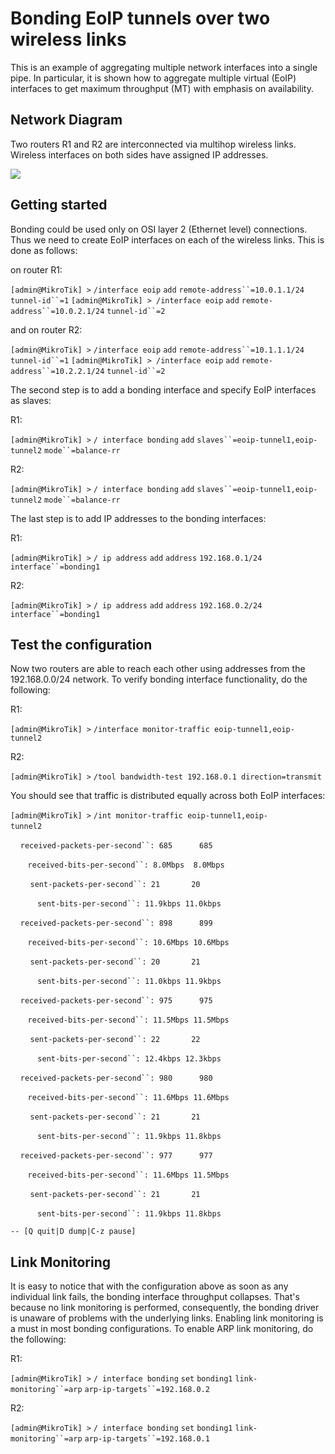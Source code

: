 # Bonding EoIP tunnels over two wireless links

This is an example of aggregating multiple network interfaces into a single pipe. In particular, it is shown how to aggregate multiple virtual (EoIP) interfaces to get maximum throughput (MT) with emphasis on availability.

## Network Diagram

Two routers R1 and R2 are interconnected via multihop wireless links. Wireless interfaces on both sides have assigned IP addresses.

![](https://help.mikrotik.com/docs/download/attachments/132349985/Bonding_ARP_Monitoring_Exam.jpg?version=1&modificationDate=1655272825695&api=v2)

## Getting started

Bonding could be used only on OSI layer 2 (Ethernet level) connections. Thus we need to create EoIP interfaces on each of the wireless links. This is done as follows:

on router R1:

`[admin@MikroTik] >` `/interface eoip` `add` `remote-address``=10.0.1.1/24` `tunnel-id``=1` `[admin@MikroTik] > /interface eoip` `add` `remote-address``=10.0.2.1/24` `tunnel-id``=2`

and on router R2:

`[admin@MikroTik] >` `/interface eoip` `add` `remote-address``=10.1.1.1/24` `tunnel-id``=1` `[admin@MikroTik] > /interface eoip` `add` `remote-address``=10.2.2.1/24` `tunnel-id``=2`

The second step is to add a bonding interface and specify EoIP interfaces as slaves:

R1:

`[admin@MikroTik] >` `/ interface bonding` `add` `slaves``=eoip-tunnel1,eoip-tunnel2` `mode``=balance-rr`

R2:

`[admin@MikroTik] >` `/ interface bonding` `add` `slaves``=eoip-tunnel1,eoip-tunnel2` `mode``=balance-rr`

The last step is to add IP addresses to the bonding interfaces:

R1:

`[admin@MikroTik] >` `/ ip address` `add` `address` `192.168.0.1/24` `interface``=bonding1`

R2:

`[admin@MikroTik] >` `/ ip address` `add` `address` `192.168.0.2/24` `interface``=bonding1`

## Test the configuration

Now two routers are able to reach each other using addresses from the 192.168.0.0/24 network. To verify bonding interface functionality, do the following:

R1:

`[admin@MikroTik] >` `/interface monitor-traffic eoip-tunnel1,eoip-tunnel2`

R2:

`[admin@MikroTik] >` `/tool bandwidth-test 192.168.0.1 direction=transmit`

You should see that traffic is distributed equally across both EoIP interfaces:

`[admin@MikroTik] >` `/int monitor-traffic eoip-tunnel1,eoip-tunnel2`             

    `received-packets-per-second``: 685      685`                                 

       `received-bits-per-second``: 8.0Mbps  8.0Mbps`                             

        `sent-packets-per-second``: 21       20`                                  

           `sent-bits-per-second``: 11.9kbps 11.0kbps`                            

    `received-packets-per-second``: 898      899`                                 

       `received-bits-per-second``: 10.6Mbps 10.6Mbps`                            

        `sent-packets-per-second``: 20       21`                                  

           `sent-bits-per-second``: 11.0kbps 11.9kbps`                            

    `received-packets-per-second``: 975      975`                                 

       `received-bits-per-second``: 11.5Mbps 11.5Mbps`                            

        `sent-packets-per-second``: 22       22`                                  

           `sent-bits-per-second``: 12.4kbps 12.3kbps`                            

    `received-packets-per-second``: 980      980`                                 

       `received-bits-per-second``: 11.6Mbps 11.6Mbps`                            

        `sent-packets-per-second``: 21       21`                                  

           `sent-bits-per-second``: 11.9kbps 11.8kbps`                            

    `received-packets-per-second``: 977      977`                                 

       `received-bits-per-second``: 11.6Mbps 11.5Mbps`                            

        `sent-packets-per-second``: 21       21`                                  

           `sent-bits-per-second``: 11.9kbps 11.8kbps`                            

`-- [Q quit|D dump|C-z pause]`

## Link Monitoring

It is easy to notice that with the configuration above as soon as any individual link fails, the bonding interface throughput collapses. That's because no link monitoring is performed, consequently, the bonding driver is unaware of problems with the underlying links. Enabling link monitoring is a must in most bonding configurations. To enable ARP link monitoring, do the following:

R1:

`[admin@MikroTik] >` `/ interface bonding` `set` `bonding1` `link-monitoring``=arp` `arp-ip-targets``=192.168.0.2`

R2:

`[admin@MikroTik] >` `/ interface bonding` `set` `bonding1` `link-monitoring``=arp` `arp-ip-targets``=192.168.0.1`